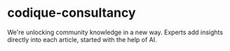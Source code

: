 # codique-consultancy
We're unlocking community knowledge in a new way. Experts add insights directly into each article, started with the help of AI.
